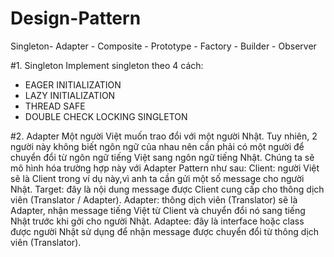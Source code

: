 # Design-Pattern
Singleton- Adapter - Composite - Prototype - Factory - Builder - Observer

#1. Singleton
Implement singleton theo 4 cách:
  - EAGER INITIALIZATION
  - LAZY INITIALIZATION
  - THREAD SAFE
  - DOUBLE CHECK LOCKING SINGLETON

#2. Adapter
Một người Việt muốn trao đổi với một người Nhật. Tuy nhiên, 2 người này không biết ngôn ngữ của nhau nên cần phải có một người để chuyển đổi từ ngôn ngữ tiếng Việt sang ngôn ngữ tiếng Nhật. Chúng ta sẽ mô hình hóa trường hợp này với Adapter Pattern như sau:
  Client: người Việt sẽ là Client trong ví dụ này,vì anh ta cần gửi một số message cho người Nhật.
  Target: đây là nội dung message được Client cung cấp cho thông dịch viên (Translator / Adapter).
  Adapter: thông dịch viên (Translator) sẽ là Adapter, nhận message tiếng Việt từ Client và chuyển đổi nó sang tiếng Nhật trước khi gởi cho người Nhật.
  Adaptee: đây là interface hoặc class được người Nhật sử dụng để nhận message được chuyển đổi từ thông dịch viên (Translator).
